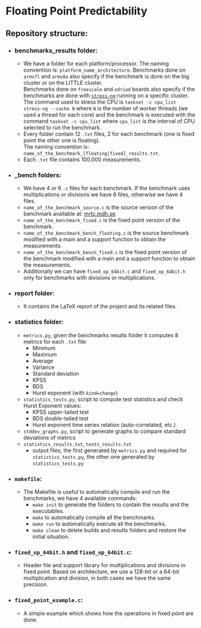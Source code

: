 # Floating Point Predictability

## Repository structure:

* ### benchmarks_results folder:
  * We have a folder for each platform/processor. The naming convention is: `platform_name_architecture`. Benchmarks done on `armv7l` and `armv8a` also specify if the benchmark is done on the big cluster or on the LITTLE cluster.  
  Benchmarks done on `freescale` and `odriod` boards also specify if the benchmarks are done with [`stress-ng`](https://kernel.ubuntu.com/~cking/stress-ng/) running on a specific cluster.  
  The command used to stress the CPU is `taskset -c cpu_list stress-ng --cache N` where `N` is the number of worker threads (we used a thread for each core) and the benchmark is executed with the command `taskset -c cpu_list` where `cpu_list` is the interval of CPU selected to run the benchmark.
  * Every folder contain 12 `.txt` files, 2 for each benchmark (one is fixed point the other one is floating).  
    The naming convention is: `name_of_the_benchmark_[floating|fixed]_results.txt`.
  * Each `.txt` file contains 100.000 measurements.
* ### \_bench folders:
  * We have 4 or 6 `.c` files for each benchmark. If the benchmark uses multiplications or divisions we have 6 files, otherwise we have 4 files.
  * `name_of_the_benchmark_source.c` is the source version of the benchmark available at: [mrtc.mdh.se](http://www.mrtc.mdh.se/projects/wcet/benchmarks.html).
  * `name_of_the_benchmark_fixed.c` is the fixed point version of the benchmark.
  * `name_of_the_benchmark_bench_floating.c` is the source benchmark modified with a main and a support function to obtain the measurements.
  * `name_of_the_benchmark_bench_fixed.c` is the fixed point version of the benchmark modified with a main and a support function to obtain the measurements.
  * Additionally we can have `fixed_op_64bit.c` and `fixed_op_64bit.h` only for benchmarks with divisions or multiplications.
* ### report folder:
  * It contains the LaTeX report of the project and its related files.
* ### statistics folder:
  * `metrics.py`, given the benchmarks results folder it computes 8 metrics for each `.txt` file:
    * Minimum
    * Maximum
    * Average
    * Variance
    * Standard deviation
    * KPSS
    * BDS
    * Hurst exponent (with `kind=change`)
  * `statistics_tests.py`, script to compute test statistics and check Hurst Exponent values:
    * KPSS upper-tailed test
    * BDS double-tailed test
    * Hurst exponent time series relation (auto-correlated, etc.)
  * `stddev_graphs.py`, script to generate graphs to compare standard deviations of metrics
  * `statistics_results.txt`, `tests_results.txt`
    * output files, the first generated by `metrics.py` and required for `statistics_tests.py`, the other one generated by `statistics_tests.py` 
* ### `makefile`:
  * The Makefile is useful to automatically compile and run the benchmarks, we have 4 available commands:
    * `make init` to generate the folders to contain the results and the executables.
    * `make` to automatically compile all the benchmarks.
    * `make run` to automatically execute all the benchmarks.
    * `make clean` to delete builds and results folders and restore the initial situation.
* ### `fixed_op_64bit.h` and `fixed_op_64bit.c`:
  * Header file and support library for multiplications and divisions in fixed point. Based on architecture, we use a 128-bit or a 64-bit multiplication and division, in both cases we have the same precision.
* ### `fixed_point_example.c`:
  * A simple example which shows how the operations in fixed point are done.